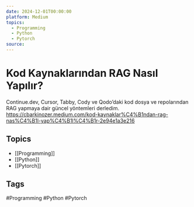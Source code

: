 ```yaml
---
date: 2024-12-01T00:00:00
platform: Medium
topics:
  - Programming
  - Python
  - Pytorch
source: 
---
```

# Kod Kaynaklarından RAG Nasıl Yapılır?

Continue.dev, Cursor, Tabby, Cody ve Qodo’daki kod dosya ve repolarından RAG yapmaya dair güncel yöntemleri derledim. https://cbarkinozer.medium.com/kod-kaynaklar%C4%B1ndan-rag-nas%C4%B1l-yap%C4%B1l%C4%B1r-2e94e1a3e216

## Topics
- [[Programming]]
- [[Python]]
- [[Pytorch]]

## Tags
#Programming #Python #Pytorch